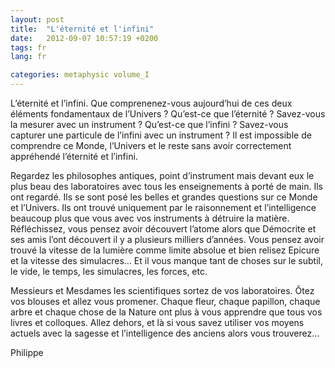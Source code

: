 ```yaml
---
layout: post
title:  "L'éternité et l'infini"
date:   2012-09-07 10:57:19 +0200
tags: fr
lang: fr

categories: metaphysic volume_I
---
```

L’éternité et l’infini. Que comprenenez-vous aujourd’hui de ces deux éléments fondamentaux de l’Univers ? Qu’est-ce que l’éternité ? Savez-vous la mesurer avec un instrument ? Qu’est-ce que l’infini ? Savez-vous capturer une particule de l’infini avec un instrument ? Il est impossible de comprendre ce Monde, l’Univers et le reste sans avoir correctement appréhendé l’éternité et l’infini.

Regardez les philosophes antiques, point d’instrument mais devant eux le plus beau des laboratoires avec tous les enseignements à porté de main. Ils ont regardé. Ils se sont posé les belles et grandes questions sur ce Monde et l’Univers. Ils ont trouvé uniquement par le raisonnement et l’intelligence beaucoup plus que vous avec vos instruments à détruire la matière. Réfléchissez, vous pensez avoir découvert l’atome alors que Démocrite et ses amis l’ont découvert il y a plusieurs milliers d’années. Vous pensez avoir trouvé la vitesse de la lumière comme limite absolue et bien relisez Epicure et la vitesse des simulacres… Et il vous manque tant de choses sur le subtil, le vide, le temps, les simulacres, les forces, etc.

Messieurs et Mesdames les scientifiques sortez de vos laboratoires. Ôtez vos blouses et allez vous promener. Chaque fleur, chaque papillon, chaque arbre et chaque chose de la Nature ont plus à vous apprendre que tous vos livres et colloques. Allez dehors, et là si vous savez utiliser vos moyens actuels avec la sagesse et l’intelligence des anciens alors vous trouverez…

Philippe



<!-- 
Ce(tte) œuvre est mise à disposition selon les termes de la Licence Creative Commons Attribution - Pas d’Utilisation Commerciale 4.0 International.
-->